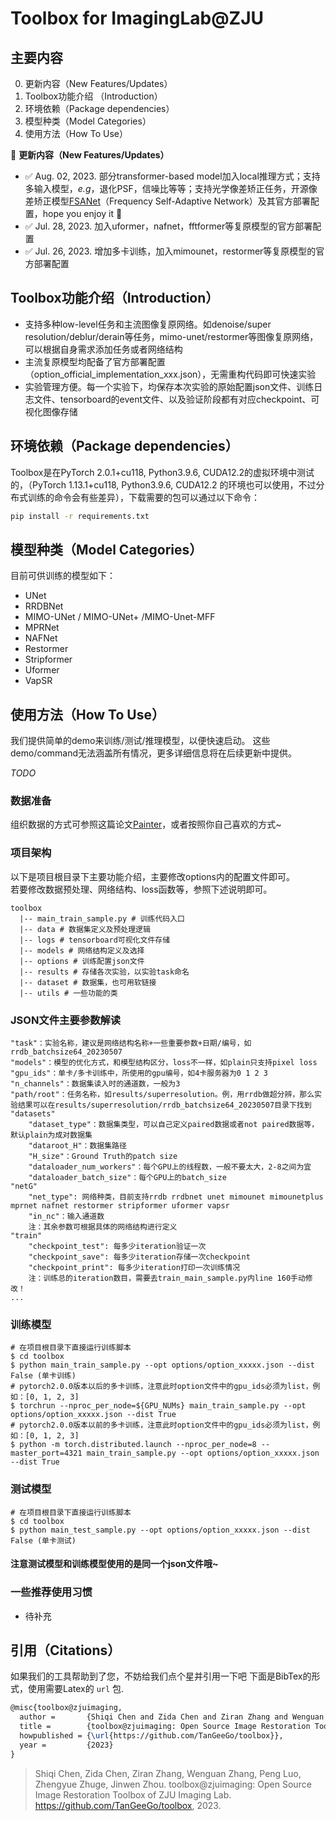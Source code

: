 # Toolbox for ImagingLab@ZJU 

## 主要内容
0. 更新内容（New Features/Updates）
1. Toolbox功能介绍 （Introduction）
2. 环境依赖（Package dependencies）
3. 模型种类（Model Categories）
4. 使用方法（How To Use）

🚩 **更新内容（New Features/Updates）**

- ✅ Aug. 02, 2023. 部分transformer-based model加入local推理方式；支持多输入模型，*e.g*，退化PSF，信噪比等等；支持光学像差矫正任务，开源像差矫正模型[FSANet](https://opg.optica.org/oe/abstract.cfm?URI=oe-30-13-23485)（Frequency Self-Adaptive Network）及其官方部署配置，hope you enjoy it 🍻
- ✅ Jul. 28, 2023. 加入uformer，nafnet，fftformer等复原模型的官方部署配置
- ✅ Jul. 26, 2023. 增加多卡训练，加入mimounet，restormer等复原模型的官方部署配置

## Toolbox功能介绍（Introduction）
- 支持多种low-level任务和主流图像复原网络。如denoise/super resolution/deblur/derain等任务，mimo-unet/restormer等图像复原网络，可以根据自身需求添加任务或者网络结构
- 主流复原模型均配备了官方部署配置（option_official_implementation_xxx.json），无需重构代码即可快速实验
- 实验管理方便。每一个实验下，均保存本次实验的原始配置json文件、训练日志文件、tensorboard的event文件、以及验证阶段都有对应checkpoint、可视化图像存储

## 环境依赖（Package dependencies）
Toolbox是在PyTorch 2.0.1+cu118, Python3.9.6, CUDA12.2的虚拟环境中测试的，（PyTorch 1.13.1+cu118, Python3.9.6, CUDA12.2 的环境也可以使用，不过分布式训练的命令会有些差异），下载需要的包可以通过以下命令：

<!-- The project is built with PyTorch 2.0.1+cu118, Python3.9.6, CUDA12.2 (PyTorch 1.13.1+cu118, Python3.9.6, CUDA12.2 also valid, besides the slight differences in DDP). For package dependencies, you can install them by: -->
```bash
pip install -r requirements.txt
```

## 模型种类（Model Categories）
目前可供训练的模型如下：
- UNet
- RRDBNet
- MIMO-UNet / MIMO-UNet+ /MIMO-Unet-MFF
- MPRNet
- NAFNet
- Restormer
- Stripformer
- Uformer
- VapSR

## 使用方法（How To Use）
我们提供简单的demo来训练/测试/推理模型，以便快速启动。 这些demo/command无法涵盖所有情况，更多详细信息将在后续更新中提供。

*TODO*

### 数据准备
组织数据的方式可参照这篇论文[Painter](https://github.com/baaivision/Painter)，或者按照你自己喜欢的方式~

### 项目架构
以下是项目根目录下主要功能介绍，主要修改options内的配置文件即可。\
若要修改数据预处理、网络结构、loss函数等，参照下述说明即可。

    toolbox 
      |-- main_train_sample.py # 训练代码入口
      |-- data # 数据集定义及预处理逻辑
      |-- logs # tensorboard可视化文件存储
      |-- models # 网络结构定义及选择
      |-- options # 训练配置json文件
      |-- results # 存储各次实验，以实验task命名
      |-- dataset # 数据集，也可用软链接
      |-- utils # 一些功能的类

### JSON文件主要参数解读
    "task"：实验名称，建议是网络结构名称+一些重要参数+日期/编号，如rrdb_batchsize64_20230507
    "models"：模型的优化方式，和模型结构区分，loss不一样，如plain只支持pixel loss
    "gpu_ids"：单卡/多卡训练中，所使用的gpu编号，如4卡服务器为0 1 2 3
    "n_channels"：数据集读入时的通道数，一般为3
    "path/root"：任务名称，如results/superresolution。例，用rrdb做超分辨，那么实验结果可以在results/superresolution/rrdb_batchsize64_20230507目录下找到 
    "datasets"
        "dataset_type"：数据集类型，可以自己定义paired数据或者not paired数据等，默认plain为成对数据集
        "dataroot_H"：数据集路径
        "H_size"：Ground Truth的patch size
        "dataloader_num_workers"：每个GPU上的线程数，一般不要太大，2-8之间为宜
        "dataloader_batch_size"：每个GPU上的batch_size
    "netG"
        "net_type": 网络种类，目前支持rrdb rrdbnet unet mimounet mimounetplus mprnet nafnet restormer stripformer uformer vapsr
        "in_nc"：输入通道数
        注：其余参数可根据具体的网络结构进行定义
    "train"
        "checkpoint_test": 每多少iteration验证一次
        "checkpoint_save": 每多少iteration存储一次checkpoint
        "checkpoint_print": 每多少iteration打印一次训练情况
        注：训练总的iteration数目，需要去train_main_sample.py内line 160手动修改！
    ...

### 训练模型
    # 在项目根目录下直接运行训练脚本
    $ cd toolbox
    $ python main_train_sample.py --opt options/option_xxxxx.json --dist False (单卡训练)
    # pytorch2.0.0版本以后的多卡训练，注意此时option文件中的gpu_ids必须为list，例如：[0, 1, 2, 3]
    $ torchrun --nproc_per_node=${GPU_NUMs} main_train_sample.py --opt options/option_xxxxx.json --dist True
    # pytorch2.0.0版本以前的多卡训练，注意此时option文件中的gpu_ids必须为list，例如：[0, 1, 2, 3]
    $ python -m torch.distributed.launch --nproc_per_node=8 --master_port=4321 main_train_sample.py --opt options/option_xxxxx.json --dist True

### 测试模型
    # 在项目根目录下直接运行训练脚本
    $ cd toolbox
    $ python main_test_sample.py --opt options/option_xxxxx.json --dist False (单卡测试)

#### 注意测试模型和训练模型使用的是同一个json文件哦~

### 一些推荐使用习惯
- 待补充

## 引用（Citations）
如果我们的工具帮助到了您，不妨给我们点个星并引用一下吧
下面是BibTex的形式，使用需要Latex的 `url` 包.

``` latex
@misc{toolbox@zjuimaging,
  author =       {Shiqi Chen and Zida Chen and Ziran Zhang and Wenguan Zhang and Peng Luo and Zhengyue Zhuge and Jinwen Zhou},
  title =        {toolbox@zjuimaging: Open Source Image Restoration Toolbox of ZJU Imaging Lab},
  howpublished = {\url{https://github.com/TanGeeGo/toolbox}},
  year =         {2023}
}
```

> Shiqi Chen, Zida Chen, Ziran Zhang, Wenguan Zhang, Peng Luo, Zhengyue Zhuge, Jinwen Zhou. toolbox@zjuimaging: Open Source Image Restoration Toolbox of ZJU Imaging Lab. <https://github.com/TanGeeGo/toolbox>, 2023.